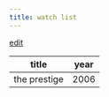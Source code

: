```yaml
---
title: watch list
---
```


[edit](https://github.com/yinon4/index/blob/main/src/content/blog/art-log/movies/watch-list.md)

| title        | year |
| ------------ | ---- |
| the prestige | 2006 |

